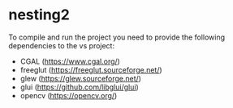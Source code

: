# nesting2

To compile and run the project you need to provide the following dependencies to the vs project:
- CGAL (https://www.cgal.org/)
- freeglut (https://freeglut.sourceforge.net/)
- glew (https://glew.sourceforge.net/)
- glui (https://github.com/libglui/glui)
- opencv (https://opencv.org/)
 
